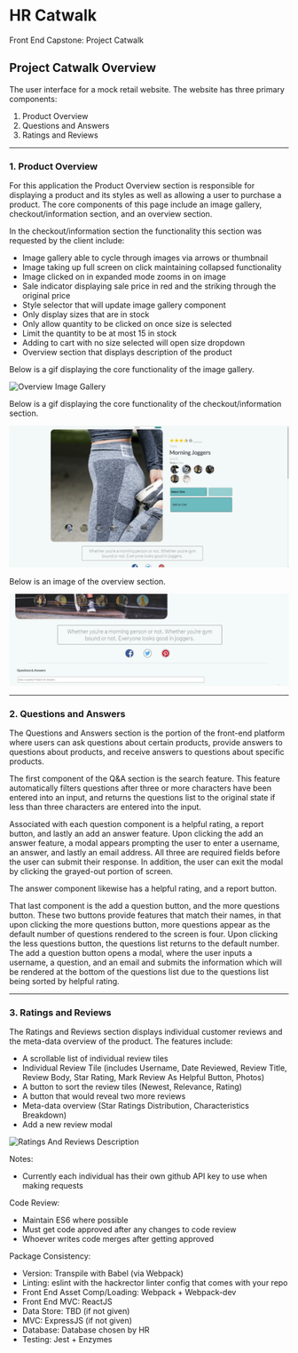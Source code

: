 # HR Catwalk
Front End Capstone: Project Catwalk

## Project Catwalk Overview
The user interface for a mock retail website. The website has three primary components: 
1. Product Overview 
2. Questions and Answers 
3. Ratings and Reviews 

---
### 1. Product Overview
For this application the Product Overview section is responsible for displaying a product and its styles as well as allowing a user to purchase a product. The core components of this page include an image gallery, checkout/information section, and an overview section.

In the checkout/information section the functionality this section was requested by the client include:

<ul>
    <li>Image gallery able to cycle through images via arrows or thumbnail</li>
    <li>Image taking up full screen on click maintaining collapsed functionality</li>
    <li>Image clicked on in expanded mode zooms in on image</li>
    <li>Sale indicator displaying sale price in red and the striking through the original price</li>
    <li>Style selector that will update image gallery component</li>
    <li>Only display sizes that are in stock</li>
    <li>Only allow quantity to be clicked on once size is selected</li>
    <li>Limit the quantity to be at most 15 in stock</li>
    <li>Adding to cart with no size selected will open size dropdown</li>
    <li>Overview section that displays description of the product</li>
</ul>

Below is a gif displaying the core functionality of the image gallery.

![Overview Image Gallery](https://github.com/FEC-Brontosaurus/Catwalk/blob/main/misc/overview/FECimagegallery.gif)

Below is a gif displaying the core functionality of the checkout/information section.

![Overview Checkout](https://github.com/FEC-Brontosaurus/Catwalk/blob/main/misc/overview/FECcheckout.gif)

Below is an image of the overview section.

![Overview Description](https://github.com/FEC-Brontosaurus/Catwalk/blob/main/misc/overview/FEC%20overview.png)

---
### 2. Questions and Answers
The Questions and Answers section is the portion of the front-end platform where users can ask questions about certain products, provide answers to questions about products, and receive answers to questions about specific products. 

The first component of the Q&A section is the search feature. This feature automatically filters questions after three or more characters have been entered into an input, and returns the questions list to the original state if less than three characters are entered into the input. 

Associated with each question component is a helpful rating, a report button, and lastly an add an answer feature. Upon clicking the add an answer feature, a modal appears prompting the user to enter a username, an answer, and lastly an email address. All three are required fields before the user can submit their response. In addition, the user can exit the modal by clicking the grayed-out portion of screen.

The answer component likewise has a helpful rating, and a report button.

That last component is the add a question button, and the more questions button. These two buttons provide features that match their names, in that upon clicking the more questions button, more questions appear as the default number of questions rendered to the screen is four. Upon clicking the less questions button, the questions list returns to the default number. The add a question button opens a modal, where the user inputs a username, a question, and an email and submits the information which will be rendered at the bottom of the questions list due to the questions list being sorted by helpful rating.

---
### 3. Ratings and Reviews
The Ratings and Reviews section displays individual customer reviews and the meta-data overview of the product. The features include: 
- A scrollable list of individual review tiles 
- Individual Review Tile (includes Username, Date Reviewed, Review Title, Review Body, Star Rating, Mark Review As Helpful Button, Photos)
- A button to sort the review tiles (Newest, Relevance, Rating)
- A button that would reveal two more reviews
- Meta-data overview (Star Ratings Distribution, Characteristics Breakdown)
- Add a new review modal 

![Ratings And Reviews Description](https://github.com/FEC-Brontosaurus/Catwalk/blob/main/misc/overview/RandR.gif)


Notes:
- Currently each individual has their own github API key to use when making requests

Code Review:
- Maintain ES6 where possible
- Must get code approved after any changes to code review
- Whoever writes code merges after getting approved

Package Consistency:
- Version: Transpile with Babel (via Webpack)
- Linting: eslint with the hackrector linter config that comes with your repo
- Front End Asset Comp/Loading: Webpack + Webpack-dev
- Front End MVC: ReactJS
- Data Store: TBD (if not given)
- MVC: ExpressJS (if not given)
- Database: Database chosen by HR
- Testing: Jest + Enzymes




